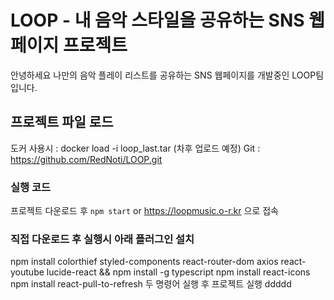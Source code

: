 # LOOP - 내 음악 스타일을 공유하는 SNS 웹페이지 프로젝트

안녕하세요 나만의 음악 플레이 리스트를 공유하는 SNS 웹페이지를 개발중인 LOOP팀입니다.

## 프로젝트 파일 로드

도커 사용시 : docker load -i loop_last.tar (차후 업로드 예정)
Git : https://github.com/RedNoti/LOOP.git

### 실행 코드

프로젝트 다운로드 후 `npm start` or https://loopmusic.o-r.kr 으로 접속

### 직접 다운로드 후 실행시 아래 플러그인 설치

npm install colorthief styled-components react-router-dom axios react-youtube lucide-react && npm install -g typescript
npm install react-icons
npm install react-pull-to-refresh
두 명령어 실행 후 프로젝트 실행
ddddd
